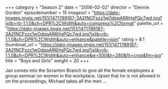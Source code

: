 +++
category = "Season 2"
date = "2006-02-02"
director = "Dennie Gordon"
episodenumber = 15
imageurl = "https://dato-images.imgix.net/151/1471789187-3A2fNCFszz1wOdppAR6HgPQc7wd.jpg?ixlib=rb-1.1.0&ch=DPR%2CWidth&auto=compress%2Cformat"
palette_url = "https://dato-images.imgix.net/151/1471789187-3A2fNCFszz1wOdppAR6HgPQc7wd.jpg?ixlib=rb-1.1.0&ch=DPR%2CWidth&auto=enhance&palette=json"
rating = 8.1
thumbnail_url = "https://dato-images.imgix.net/151/1471789187-3A2fNCFszz1wOdppAR6HgPQc7wd.jpg?ixlib=rb-1.1.0&ch=DPR%2CWidth&auto=enhance&w=500&h=280&fit=crop&fm=jpg"
title = "Boys and Girls"
weight = 20
+++

Jan comes into the Scranton Branch to give all the female employees a group seminar on women in the workplace. Upset that he is not allowed in on the proceedings, Michael takes all the men ...